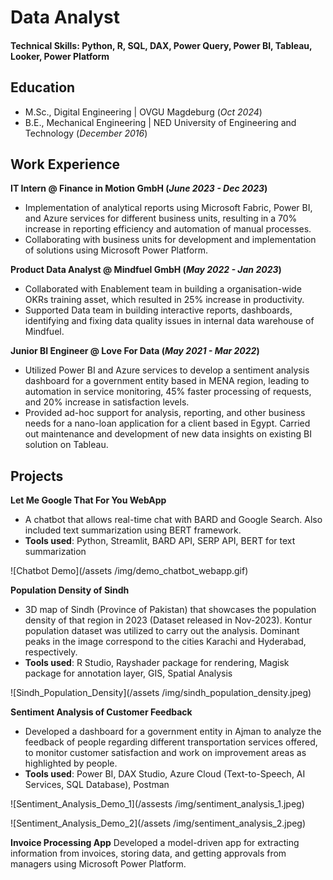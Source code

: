 # Data Analyst

#### Technical Skills: Python, R, SQL, DAX, Power Query, Power BI, Tableau, Looker, Power Platform 

## Education
- M.Sc., Digital Engineering | OVGU Magdeburg (_Oct 2024_)								       		
- B.E., Mechanical Engineering	| NED University of Engineering and Technology (_December 2016_)	 			        		

## Work Experience
**IT Intern @ Finance in Motion GmbH (_June 2023 - Dec 2023_)**
- Implementation of analytical reports using Microsoft Fabric, Power BI, and Azure services for different business units, resulting in a 70% increase in reporting efficiency and automation of manual processes.
- Collaborating with business units for development and implementation of solutions using Microsoft Power Platform.

**Product Data Analyst @ Mindfuel GmbH (_May 2022 - Jan 2023_)**
- Collaborated with Enablement team in building a organisation-wide OKRs training asset, which resulted in 25% increase in productivity.
- Supported Data team in building interactive reports, dashboards, identifying and fixing data quality issues in internal data warehouse of Mindfuel.

**Junior BI Engineer @ Love For Data (_May 2021 - Mar 2022_)**
- Utilized Power BI and Azure services to develop a sentiment analysis dashboard for a government entity based in MENA region, leading to automation in service monitoring, 45% faster processing of requests, and 20% increase in satisfaction levels.
- Provided ad-hoc support for analysis, reporting, and other business needs for a nano-loan application for a client based in Egypt. Carried out maintenance and development of new data insights on existing BI solution on Tableau.

## Projects
**Let Me Google That For You WebApp**
- A chatbot that allows real-time chat with BARD and Google Search. Also included text summarization using BERT framework.
- **Tools used**: Python, Streamlit, BARD API, SERP API, BERT for text summarization

![Chatbot Demo](/assets /img/demo_chatbot_webapp.gif)

**Population Density of Sindh**
- 3D map of Sindh (Province of Pakistan) that showcases the population density of that region in 2023 (Dataset released in Nov-2023). Kontur population dataset was utilized to carry out the analysis. Dominant peaks in the image correspond to the cities Karachi and Hyderabad, respectively.
- **Tools used**: R Studio, Rayshader package for rendering, Magisk package for annotation layer, GIS, Spatial Analysis

![Sindh_Population_Density](/assets /img/sindh_population_density.jpeg)

**Sentiment Analysis of Customer Feedback**
- Developed a dashboard for a government entity in Ajman to analyze the feedback of people regarding different transportation services offered, to monitor customer satisfaction and work on improvement areas as highlighted by people.
- **Tools used**: Power BI, DAX Studio, Azure Cloud (Text-to-Speech, AI Services, SQL Database), Postman

![Sentiment_Analysis_Demo_1](/assests /img/sentiment_analysis_1.jpeg)

![Sentiment_Analysis_Demo_2](/assets /img/sentiment_analysis_2.jpeg)

**Invoice Processing App**
Developed a model-driven app for extracting information from invoices, storing data, and getting approvals from managers using Microsoft Power Platform.
